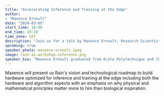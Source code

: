 ```yaml
---
title: "Accelerating Inference and Training at the Edge"
author:
- "Maxence Ernoult"
date: "2024-03-05"
start_time: 18:00
end_time: 19:30
time_zone: CET
description: "Join us for a talk by Maxence Ernoult, Research Scientist at Rain, on accelerating inference and training at the edge."
upcoming: true
speaker_photo: maxence-ernoult.jpeg
image: rain-ai-workshop-inference.png
speaker_bio: 'Maxence Ernoult graduated from Ecole Polytechnique and the University of Cambridge in 2016, specializing in applied mathematics and theoretical physics. His PhD research was conducted in neuromorphic computing at Sorbonne University, in collaboration with Mila. During this time, he specialized in developing hardware-friendly alternatives to backpropagation and played a significant role in scaling up several of these alternatives, including Equilibrium Propagation and Difference Target Propagation. This work was undertaken alongside notable figures such as Ben Scellier, Blake Richards, and Yoshua Bengio. In 2021, Maxence joined IBM Research, focusing on AI safety. Subsequently, in 2022, he began a new position at Rain.'
---
```


Maxence will present us Rain's vision and technological roadmap to build hardware optimized for inference and training at the edge including both the hardware and algorithm aspects with an emphasis on why physical and mathematical principles matter more to him than biological inspiration. 
